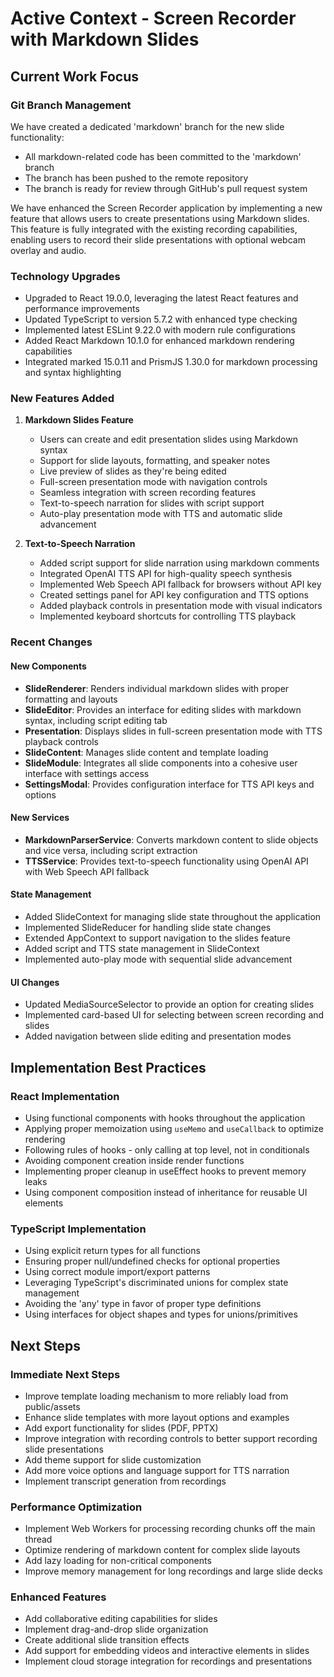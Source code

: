 # Active Context - Screen Recorder with Markdown Slides

## Current Work Focus

### Git Branch Management
We have created a dedicated 'markdown' branch for the new slide functionality:
- All markdown-related code has been committed to the 'markdown' branch
- The branch has been pushed to the remote repository
- The branch is ready for review through GitHub's pull request system

We have enhanced the Screen Recorder application by implementing a new feature that allows users to create presentations using Markdown slides. This feature is fully integrated with the existing recording capabilities, enabling users to record their slide presentations with optional webcam overlay and audio.

### Technology Upgrades
- Upgraded to React 19.0.0, leveraging the latest React features and performance improvements
- Updated TypeScript to version 5.7.2 with enhanced type checking
- Implemented latest ESLint 9.22.0 with modern rule configurations
- Added React Markdown 10.1.0 for enhanced markdown rendering capabilities
- Integrated marked 15.0.11 and PrismJS 1.30.0 for markdown processing and syntax highlighting

### New Features Added

1. **Markdown Slides Feature**
   - Users can create and edit presentation slides using Markdown syntax
   - Support for slide layouts, formatting, and speaker notes
   - Live preview of slides as they're being edited
   - Full-screen presentation mode with navigation controls
   - Seamless integration with screen recording features
   - Text-to-speech narration for slides with script support
   - Auto-play presentation mode with TTS and automatic slide advancement

2. **Text-to-Speech Narration**
   - Added script support for slide narration using markdown comments
   - Integrated OpenAI TTS API for high-quality speech synthesis
   - Implemented Web Speech API fallback for browsers without API key
   - Created settings panel for API key configuration and TTS options
   - Added playback controls in presentation mode with visual indicators
   - Implemented keyboard shortcuts for controlling TTS playback

### Recent Changes

#### New Components
- **SlideRenderer**: Renders individual markdown slides with proper formatting and layouts
- **SlideEditor**: Provides an interface for editing slides with markdown syntax, including script editing tab
- **Presentation**: Displays slides in full-screen presentation mode with TTS playback controls
- **SlideContent**: Manages slide content and template loading
- **SlideModule**: Integrates all slide components into a cohesive user interface with settings access
- **SettingsModal**: Provides configuration interface for TTS API keys and options

#### New Services
- **MarkdownParserService**: Converts markdown content to slide objects and vice versa, including script extraction
- **TTSService**: Provides text-to-speech functionality using OpenAI API with Web Speech API fallback

#### State Management
- Added SlideContext for managing slide state throughout the application
- Implemented SlideReducer for handling slide state changes
- Extended AppContext to support navigation to the slides feature
- Added script and TTS state management in SlideContext
- Implemented auto-play mode with sequential slide advancement

#### UI Changes
- Updated MediaSourceSelector to provide an option for creating slides
- Implemented card-based UI for selecting between screen recording and slides
- Added navigation between slide editing and presentation modes

## Implementation Best Practices

### React Implementation
- Using functional components with hooks throughout the application
- Applying proper memoization using `useMemo` and `useCallback` to optimize rendering
- Following rules of hooks - only calling at top level, not in conditionals
- Avoiding component creation inside render functions
- Implementing proper cleanup in useEffect hooks to prevent memory leaks
- Using component composition instead of inheritance for reusable UI elements

### TypeScript Implementation
- Using explicit return types for all functions
- Ensuring proper null/undefined checks for optional properties
- Using correct module import/export patterns
- Leveraging TypeScript's discriminated unions for complex state management
- Avoiding the 'any' type in favor of proper type definitions
- Using interfaces for object shapes and types for unions/primitives

## Next Steps

### Immediate Next Steps
- Improve template loading mechanism to more reliably load from public/assets
- Enhance slide templates with more layout options and examples
- Add export functionality for slides (PDF, PPTX)
- Improve integration with recording controls to better support recording slide presentations
- Add theme support for slide customization
- Add more voice options and language support for TTS narration
- Implement transcript generation from recordings

### Performance Optimization
- Implement Web Workers for processing recording chunks off the main thread
- Optimize rendering of markdown content for complex slide layouts
- Add lazy loading for non-critical components
- Improve memory management for long recordings and large slide decks

### Enhanced Features
- Add collaborative editing capabilities for slides
- Implement drag-and-drop slide organization
- Create additional slide transition effects
- Add support for embedding videos and interactive elements in slides
- Implement cloud storage integration for recordings and presentations
